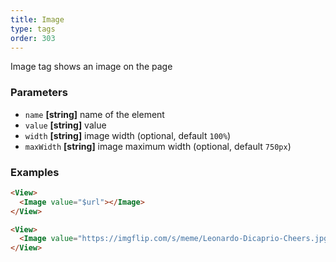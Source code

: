 ```yaml
---
title: Image
type: tags
order: 303
---
```


Image tag shows an image on the page

### Parameters

-   `name` **[string]** name of the element
-   `value` **[string]** value
-   `width` **[string]** image width (optional, default `100%`)
-   `maxWidth` **[string]** image maximum width (optional, default `750px`)

### Examples

```html
<View>
  <Image value="$url"></Image>
</View>
```

```html
<View>
  <Image value="https://imgflip.com/s/meme/Leonardo-Dicaprio-Cheers.jpg" width="100%" maxWidth="750px"></Image>
</View>
```
